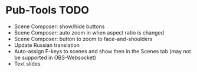 # Pub-Tools TODO

* Scene Composer: show/hide buttons
* Scene Composer: auto zoom in when aspect ratio is changed
* Scene Composer: button to zoom to face-and-shoulders
* Update Russian translation
* Auto-assign F-keys to scenes and show then in the Scenes tab (may not be supported in OBS-Websocket)
* Text slides

